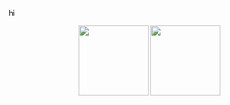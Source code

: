 hi
<p align="center">
	<img height=125 src="https://github-readme-stats-kappa-henna.vercel.app/api/top-langs/?username=gursheyss&layout=compact&hide=css,html,python,dockerfile,java,shell&text_color=7d8590&bg_color=0d1117&border_color=30363d&locale=en&count_private=true" />
	<img height=125 src="https://github-readme-stats-kappa-henna.vercel.app/api?username=gursheyss&show_icons=true&text_bold=false&text_color=7d8590&bg_color=0d1117&border_color=30363d&locale=en&count_private=true&hide_rank=true&hide=issues,contribs&card_width=450&custom_title=github_stats" />
</p>
